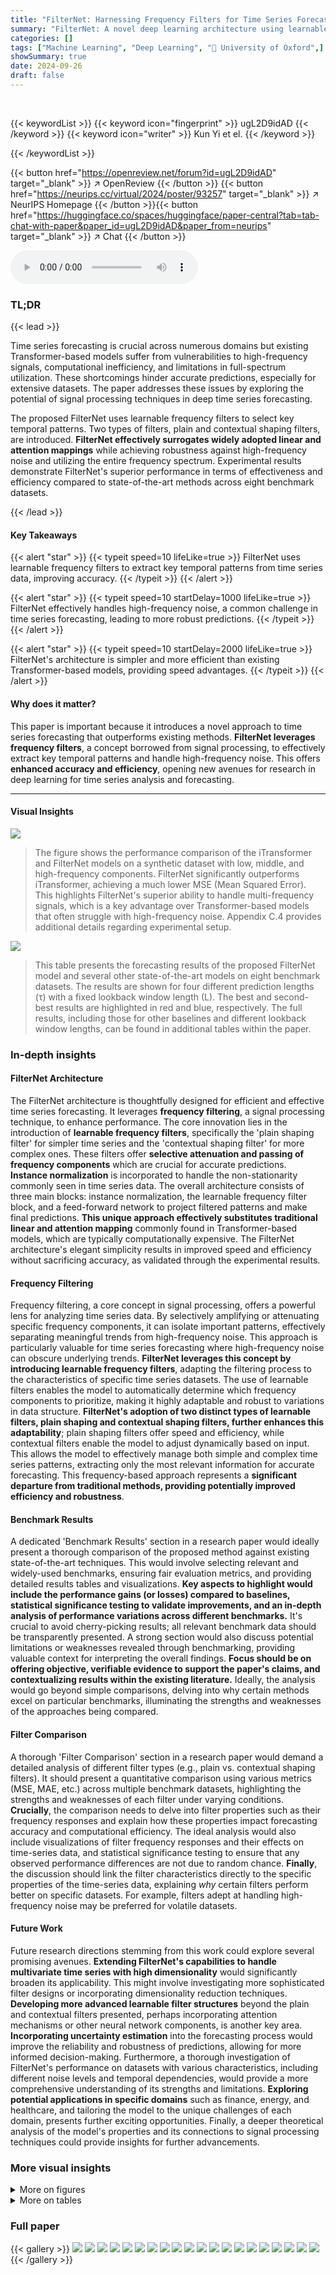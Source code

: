 ```yaml
---
title: "FilterNet: Harnessing Frequency Filters for Time Series Forecasting"
summary: "FilterNet: A novel deep learning architecture using learnable frequency filters for superior time series forecasting accuracy and efficiency."
categories: []
tags: ["Machine Learning", "Deep Learning", "🏢 University of Oxford",]
showSummary: true
date: 2024-09-26
draft: false
---
```


<br>

{{< keywordList >}}
{{< keyword icon="fingerprint" >}} ugL2D9idAD {{< /keyword >}}
{{< keyword icon="writer" >}} Kun Yi et el. {{< /keyword >}}
 
{{< /keywordList >}}

{{< button href="https://openreview.net/forum?id=ugL2D9idAD" target="_blank" >}}
↗ OpenReview
{{< /button >}}
{{< button href="https://neurips.cc/virtual/2024/poster/93257" target="_blank" >}}
↗ NeurIPS Homepage
{{< /button >}}{{< button href="https://huggingface.co/spaces/huggingface/paper-central?tab=tab-chat-with-paper&paper_id=ugL2D9idAD&paper_from=neurips" target="_blank" >}}
↗ Chat
{{< /button >}}



<audio controls>
    <source src="https://ai-paper-reviewer.com/ugL2D9idAD/podcast.wav" type="audio/wav">
    Your browser does not support the audio element.
</audio>


### TL;DR


{{< lead >}}

Time series forecasting is crucial across numerous domains but existing Transformer-based models suffer from vulnerabilities to high-frequency signals, computational inefficiency, and limitations in full-spectrum utilization.  These shortcomings hinder accurate predictions, especially for extensive datasets. The paper addresses these issues by exploring the potential of signal processing techniques in deep time series forecasting. 



The proposed FilterNet uses learnable frequency filters to select key temporal patterns. Two types of filters, plain and contextual shaping filters, are introduced.  **FilterNet effectively surrogates widely adopted linear and attention mappings** while achieving robustness against high-frequency noise and utilizing the entire frequency spectrum. Experimental results demonstrate FilterNet's superior performance in terms of effectiveness and efficiency compared to state-of-the-art methods across eight benchmark datasets.

{{< /lead >}}


#### Key Takeaways

{{< alert "star" >}}
{{< typeit speed=10 lifeLike=true >}} FilterNet uses learnable frequency filters to extract key temporal patterns from time series data, improving accuracy. {{< /typeit >}}
{{< /alert >}}

{{< alert "star" >}}
{{< typeit speed=10 startDelay=1000 lifeLike=true >}} FilterNet effectively handles high-frequency noise, a common challenge in time series forecasting, leading to more robust predictions. {{< /typeit >}}
{{< /alert >}}

{{< alert "star" >}}
{{< typeit speed=10 startDelay=2000 lifeLike=true >}} FilterNet's architecture is simpler and more efficient than existing Transformer-based models, providing speed advantages. {{< /typeit >}}
{{< /alert >}}

#### Why does it matter?
This paper is important because it introduces a novel approach to time series forecasting that outperforms existing methods.  **FilterNet leverages frequency filters**, a concept borrowed from signal processing, to effectively extract key temporal patterns and handle high-frequency noise. This offers **enhanced accuracy and efficiency**, opening new avenues for research in deep learning for time series analysis and forecasting.

------
#### Visual Insights



![](https://ai-paper-reviewer.com/ugL2D9idAD/figures_1_1.jpg)

> The figure shows the performance comparison of the iTransformer and FilterNet models on a synthetic dataset with low, middle, and high-frequency components. FilterNet significantly outperforms iTransformer, achieving a much lower MSE (Mean Squared Error). This highlights FilterNet's superior ability to handle multi-frequency signals, which is a key advantage over Transformer-based models that often struggle with high-frequency noise. Appendix C.4 provides additional details regarding experimental setup.





![](https://ai-paper-reviewer.com/ugL2D9idAD/tables_6_1.jpg)

> This table presents the forecasting results of the proposed FilterNet model and several other state-of-the-art models on eight benchmark datasets.  The results are shown for four different prediction lengths (τ) with a fixed lookback window length (L). The best and second-best results are highlighted in red and blue, respectively.  The full results, including those for other baselines and different lookback window lengths, can be found in additional tables within the paper.





### In-depth insights


#### FilterNet Architecture
The FilterNet architecture is thoughtfully designed for efficient and effective time series forecasting.  It leverages **frequency filtering**, a signal processing technique, to enhance performance.  The core innovation lies in the introduction of **learnable frequency filters**, specifically the 'plain shaping filter' for simpler time series and the 'contextual shaping filter' for more complex ones.  These filters offer **selective attenuation and passing of frequency components** which are crucial for accurate predictions. **Instance normalization** is incorporated to handle the non-stationarity commonly seen in time series data. The overall architecture consists of three main blocks: instance normalization, the learnable frequency filter block, and a feed-forward network to project filtered patterns and make final predictions.  **This unique approach effectively substitutes traditional linear and attention mapping** commonly found in Transformer-based models, which are typically computationally expensive. The FilterNet architecture's elegant simplicity results in improved speed and efficiency without sacrificing accuracy, as validated through the experimental results.

#### Frequency Filtering
Frequency filtering, a core concept in signal processing, offers a powerful lens for analyzing time series data.  By selectively amplifying or attenuating specific frequency components, it can isolate important patterns, effectively separating meaningful trends from high-frequency noise.  This approach is particularly valuable for time series forecasting where high-frequency noise can obscure underlying trends. **FilterNet leverages this concept by introducing learnable frequency filters**, adapting the filtering process to the characteristics of specific time series datasets.  The use of learnable filters enables the model to automatically determine which frequency components to prioritize, making it highly adaptable and robust to variations in data structure.  **FilterNet's adoption of two distinct types of learnable filters, plain shaping and contextual shaping filters, further enhances this adaptability**; plain shaping filters offer speed and efficiency, while contextual filters enable the model to adjust dynamically based on input.  This allows the model to effectively manage both simple and complex time series patterns, extracting only the most relevant information for accurate forecasting.  This frequency-based approach represents a **significant departure from traditional methods, providing potentially improved efficiency and robustness**.

#### Benchmark Results
A dedicated 'Benchmark Results' section in a research paper would ideally present a thorough comparison of the proposed method against existing state-of-the-art techniques.  This would involve selecting relevant and widely-used benchmarks, ensuring fair evaluation metrics, and providing detailed results tables and visualizations.  **Key aspects to highlight would include the performance gains (or losses) compared to baselines, statistical significance testing to validate improvements, and an in-depth analysis of performance variations across different benchmarks.**  It's crucial to avoid cherry-picking results; all relevant benchmark data should be transparently presented. A strong section would also discuss potential limitations or weaknesses revealed through benchmarking, providing valuable context for interpreting the overall findings.  **Focus should be on offering objective, verifiable evidence to support the paper's claims, and contextualizing results within the existing literature.**  Ideally, the analysis would go beyond simple comparisons, delving into why certain methods excel on particular benchmarks, illuminating the strengths and weaknesses of the approaches being compared.

#### Filter Comparison
A thorough 'Filter Comparison' section in a research paper would demand a detailed analysis of different filter types (e.g., plain vs. contextual shaping filters).  It should present a quantitative comparison using various metrics (MSE, MAE, etc.) across multiple benchmark datasets, highlighting the strengths and weaknesses of each filter under varying conditions.  **Crucially**, the comparison needs to delve into filter properties such as their frequency responses and explain how these properties impact forecasting accuracy and computational efficiency. The ideal analysis would also include visualizations of filter frequency responses and their effects on time-series data, and statistical significance testing to ensure that any observed performance differences are not due to random chance.  **Finally**, the discussion should link the filter characteristics directly to the specific properties of the time-series data, explaining *why* certain filters perform better on specific datasets.  For example, filters adept at handling high-frequency noise may be preferred for volatile datasets.

#### Future Work
Future research directions stemming from this work could explore several promising avenues.  **Extending FilterNet's capabilities to handle multivariate time series with high dimensionality** would significantly broaden its applicability.  This might involve investigating more sophisticated filter designs or incorporating dimensionality reduction techniques.  **Developing more advanced learnable filter structures** beyond the plain and contextual filters presented, perhaps incorporating attention mechanisms or other neural network components, is another key area.  **Incorporating uncertainty estimation** into the forecasting process would improve the reliability and robustness of predictions, allowing for more informed decision-making.  Furthermore, a thorough investigation of FilterNet's performance on datasets with various characteristics, including different noise levels and temporal dependencies, would provide a more comprehensive understanding of its strengths and limitations.  **Exploring potential applications in specific domains** such as finance, energy, and healthcare, and tailoring the model to the unique challenges of each domain, presents further exciting opportunities.  Finally, a deeper theoretical analysis of the model's properties and its connections to signal processing techniques could provide insights for further advancements.


### More visual insights

<details>
<summary>More on figures
</summary>


![](https://ai-paper-reviewer.com/ugL2D9idAD/figures_3_1.jpg)

> This figure illustrates the architecture of FilterNet, a time series forecasting model.  The input time series data first undergoes instance normalization to handle non-stationarity. Then, a frequency filter block processes the data, choosing between a plain shaping filter (using a universal kernel) or a contextual shaping filter (with a data-dependent kernel) to extract key temporal features. Finally, a feed-forward network maps these features to produce the forecast.


![](https://ai-paper-reviewer.com/ugL2D9idAD/figures_4_1.jpg)

> This figure shows the architecture of two types of learnable frequency filters used in the FilterNet model. The plain shaping filter uses a randomly initialized, universal frequency kernel for filtering and temporal modeling.  The kernel can be either shared across channels or unique per channel. The contextual shaping filter learns a data-dependent filter to perform frequency filtering and utilizes filtered frequencies for dependency learning, thus adapting to the input signals' characteristics. Both filter types perform a circular convolution or multiplication with the frequency representation of the input time series.


![](https://ai-paper-reviewer.com/ugL2D9idAD/figures_7_1.jpg)

> The figure demonstrates the performance of the Mean Squared Error (MSE) metric on a synthetic multi-frequency signal. It compares the performance of the iTransformer model (state-of-the-art) and FilterNet (the proposed model). The input signal consists of low, middle, and high-frequency components.  FilterNet achieves significantly lower MSE (2.7e-05) compared to iTransformer (1.1e-01), indicating its superior performance in handling multi-frequency signals. This highlights FilterNet's ability to utilize the full frequency spectrum effectively, unlike the iTransformer which struggles with high-frequency components.  More detail on the experimental setup is provided in Appendix C.4 of the paper.


![](https://ai-paper-reviewer.com/ugL2D9idAD/figures_7_2.jpg)

> This figure visualizes the prediction results of three different models (FilterNet, iTransformer, and PatchTST) on the ETTh1 dataset. Each plot shows the ground truth, input data, and predictions.  The x-axis represents the time, and the y-axis represents the values. The purpose is to provide a visual comparison of the forecasting performance of these three models. FilterNet seems to align better with the ground truth compared to iTransformer and PatchTST.


![](https://ai-paper-reviewer.com/ugL2D9idAD/figures_8_1.jpg)

> This figure visualizes the frequency response characteristics of the learned filters for three different datasets: Weather, ETTh1, and Traffic.  Each subfigure shows a spectrum plot, representing the amplitude of different frequency components present in the learned filter. The x-axis represents frequency, and the y-axis represents amplitude. The plots provide insights into which frequency components are emphasized or attenuated by the filters for each dataset, revealing the filters' selectivity in capturing relevant temporal patterns in the time series data.  Differences in the spectra across datasets highlight the data-adaptive nature of the filter learning process, adjusting its frequency response based on the unique characteristics of each dataset.


![](https://ai-paper-reviewer.com/ugL2D9idAD/figures_8_2.jpg)

> This figure visualizes the frequency response characteristics of the learned filters for three different datasets: Weather, ETTh1, and Traffic.  Each subfigure shows the spectrum of a filter, with the x-axis representing frequency and the y-axis representing amplitude.  The visualizations help to understand how the filters selectively pass or attenuate different frequency components of the input time series data for each dataset.  The variations in the spectrum across datasets illustrate that the learned filters adapt their frequency responses according to the characteristics of the respective time series data.


![](https://ai-paper-reviewer.com/ugL2D9idAD/figures_8_3.jpg)

> This figure compares the effectiveness and efficiency of FilterNet against other state-of-the-art time series forecasting models (DLinear, iTransformer, Autoformer, Pyraformer, Transformer, PatchTST, and FreTS) across two datasets: Exchange (with 8 variables) and Electricity (with 321 variables).  It visualizes the memory footprint and training time (in seconds per epoch) for each model, showing FilterNet's superior performance in terms of both efficiency and accuracy in time series forecasting. The size of the circles represents the memory footprint, while the horizontal position represents the training time. The figure effectively demonstrates the advantage of FilterNet in terms of resource utilization and speed.


![](https://ai-paper-reviewer.com/ugL2D9idAD/figures_16_1.jpg)

> This figure visualizes the impact of different filter bandwidths on the model's performance using the MSE (Mean Squared Error) and MAE (Mean Absolute Error) metrics for the Weather dataset. It shows three scenarios with varying lookback window lengths and prediction lengths. The results show a relationship between bandwidth and the effectiveness of the filters in making accurate predictions.


![](https://ai-paper-reviewer.com/ugL2D9idAD/figures_16_2.jpg)

> This figure shows the performance comparison between iTransformer and FilterNet on a simple synthetic multi-frequency signal. The input signal is composed of low-, middle-, and high-frequency components.  The figure demonstrates that FilterNet achieves significantly lower MSE (Mean Squared Error) compared to iTransformer, highlighting FilterNet's superior performance in handling multi-frequency signals.


![](https://ai-paper-reviewer.com/ugL2D9idAD/figures_18_1.jpg)

> The figure compares the forecasting results of the ETTh1 dataset using channel-shared and channel-unique filters. The visualization shows that the predictions from the channel-shared filters align more closely with the ground truth compared to the channel-unique filters. This observation supports the findings in Table 2, indicating that channel-shared filters provide better forecasting performance.


![](https://ai-paper-reviewer.com/ugL2D9idAD/figures_18_2.jpg)

> This figure visualizes the frequency response characteristics of the learned filters for three different datasets: Weather, ETTh1, and Traffic.  Each sub-figure shows the spectrum (amplitude vs. frequency) of a filter learned by the FilterNet model on a particular dataset. The visualizations provide insights into how the filters selectively attend to different frequency components in the input time series data.  The distinct patterns in each spectrum highlight the dataset-specific frequency characteristics captured by the filters, demonstrating the filter's ability to adapt to the unique properties of various time series.


![](https://ai-paper-reviewer.com/ugL2D9idAD/figures_19_1.jpg)

> This figure visualizes the prediction results of FilterNet, iTransformer, and PatchTST on the ETTh1 dataset. The lookback and horizon lengths are both set to 96. The figure shows that FilterNet achieves better prediction accuracy compared to the other two models, indicating its superior performance in time series forecasting.


</details>




<details>
<summary>More on tables
</summary>


![](https://ai-paper-reviewer.com/ugL2D9idAD/tables_7_1.jpg)
> This table presents the performance comparison of using two types of frequency filters (channel-shared and channel-unique) in FilterNet for time series forecasting. The comparison is made on two benchmark datasets, ETTh1 and Exchange, across four different prediction lengths (96, 192, 336, and 720 time steps).  The lookback window length is kept constant at 96. The metrics used for evaluation are MSE (Mean Squared Error) and MAE (Mean Absolute Error).  The best-performing filter type for each dataset and prediction length is highlighted in red.

![](https://ai-paper-reviewer.com/ugL2D9idAD/tables_13_1.jpg)
> This table presents the forecasting results for various prediction lengths (96, 192, 336, and 720 time steps) using a lookback window of 96 time steps.  It compares the performance of FilterNet (with both plain and contextual shaping filters) against several other state-of-the-art time series forecasting models across eight benchmark datasets (ETTm1, ETTm2, ETTh1, ETTh2, Weather, Traffic, Exchange, and Electricity). The best performing model for each metric and dataset is highlighted in red, while the second best is in blue. Due to space constraints, additional results using other baselines and different lookback window lengths are provided in Tables 4 and 5 in the paper's appendix.

![](https://ai-paper-reviewer.com/ugL2D9idAD/tables_17_1.jpg)
> This table presents the Mean Squared Error (MSE) and Mean Absolute Error (MAE) for various time series forecasting models on eight benchmark datasets.  Different prediction lengths (τ) are tested, while keeping the lookback window length (L) constant at 96. The best and second-best performing models for each dataset and prediction length are highlighted in red and blue respectively. Due to space constraints, additional results using different lookback lengths and other benchmark models are provided in Tables 4 and 5 within the paper.

![](https://ai-paper-reviewer.com/ugL2D9idAD/tables_17_2.jpg)
> This table presents the forecasting performance of FilterNet and several other state-of-the-art time series forecasting models on eight benchmark datasets.  For each dataset and prediction length, it shows the Mean Squared Error (MSE) and Mean Absolute Error (MAE) achieved by each model.  The best performing model for each metric is highlighted in red and the second best in blue.  The table focuses on a lookback window length of 96, with additional results for other lengths provided in supplementary tables.

</details>




### Full paper

{{< gallery >}}
<img src="https://ai-paper-reviewer.com/ugL2D9idAD/1.png" class="grid-w50 md:grid-w33 xl:grid-w25" />
<img src="https://ai-paper-reviewer.com/ugL2D9idAD/2.png" class="grid-w50 md:grid-w33 xl:grid-w25" />
<img src="https://ai-paper-reviewer.com/ugL2D9idAD/3.png" class="grid-w50 md:grid-w33 xl:grid-w25" />
<img src="https://ai-paper-reviewer.com/ugL2D9idAD/4.png" class="grid-w50 md:grid-w33 xl:grid-w25" />
<img src="https://ai-paper-reviewer.com/ugL2D9idAD/5.png" class="grid-w50 md:grid-w33 xl:grid-w25" />
<img src="https://ai-paper-reviewer.com/ugL2D9idAD/6.png" class="grid-w50 md:grid-w33 xl:grid-w25" />
<img src="https://ai-paper-reviewer.com/ugL2D9idAD/7.png" class="grid-w50 md:grid-w33 xl:grid-w25" />
<img src="https://ai-paper-reviewer.com/ugL2D9idAD/8.png" class="grid-w50 md:grid-w33 xl:grid-w25" />
<img src="https://ai-paper-reviewer.com/ugL2D9idAD/9.png" class="grid-w50 md:grid-w33 xl:grid-w25" />
<img src="https://ai-paper-reviewer.com/ugL2D9idAD/10.png" class="grid-w50 md:grid-w33 xl:grid-w25" />
<img src="https://ai-paper-reviewer.com/ugL2D9idAD/11.png" class="grid-w50 md:grid-w33 xl:grid-w25" />
<img src="https://ai-paper-reviewer.com/ugL2D9idAD/12.png" class="grid-w50 md:grid-w33 xl:grid-w25" />
<img src="https://ai-paper-reviewer.com/ugL2D9idAD/13.png" class="grid-w50 md:grid-w33 xl:grid-w25" />
<img src="https://ai-paper-reviewer.com/ugL2D9idAD/14.png" class="grid-w50 md:grid-w33 xl:grid-w25" />
<img src="https://ai-paper-reviewer.com/ugL2D9idAD/15.png" class="grid-w50 md:grid-w33 xl:grid-w25" />
<img src="https://ai-paper-reviewer.com/ugL2D9idAD/16.png" class="grid-w50 md:grid-w33 xl:grid-w25" />
<img src="https://ai-paper-reviewer.com/ugL2D9idAD/17.png" class="grid-w50 md:grid-w33 xl:grid-w25" />
<img src="https://ai-paper-reviewer.com/ugL2D9idAD/18.png" class="grid-w50 md:grid-w33 xl:grid-w25" />
<img src="https://ai-paper-reviewer.com/ugL2D9idAD/19.png" class="grid-w50 md:grid-w33 xl:grid-w25" />
<img src="https://ai-paper-reviewer.com/ugL2D9idAD/20.png" class="grid-w50 md:grid-w33 xl:grid-w25" />
{{< /gallery >}}